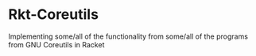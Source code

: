# Rkt-Coreutils

Implementing some/all of the functionality from some/all of the programs
from GNU Coreutils in Racket

